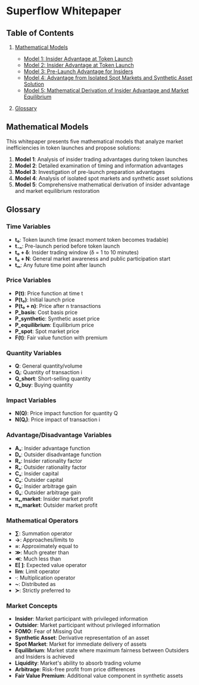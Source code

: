 # Superflow Whitepaper

## Table of Contents

1. [Mathematical Models](#mathematical-models)
   - [Model 1: Insider Advantage at Token Launch](Formula1.md)
   - [Model 2: Insider Advantage at Token Launch](Formula2.md)
   - [Model 3: Pre-Launch Advantage for Insiders](Formula3.md)
   - [Model 4: Advantage from Isolated Spot Markets and Synthetic Asset Solution](Formula4.md)
   - [Model 5: Mathematical Derivation of Insider Advantage and Market Equilibrium](Formula5.md)

2. [Glossary](#glossary)

## Mathematical Models

This whitepaper presents five mathematical models that analyze market inefficiencies in token launches and propose solutions:

1. **Model 1**: Analysis of insider trading advantages during token launches
2. **Model 2**: Detailed examination of timing and information advantages
3. **Model 3**: Investigation of pre-launch preparation advantages
4. **Model 4**: Analysis of isolated spot markets and synthetic asset solutions
5. **Model 5**: Comprehensive mathematical derivation of insider advantage and market equilibrium restoration

## Glossary

### Time Variables
- **t₀**: Token launch time (exact moment token becomes tradable)
- **t₋ₙ**: Pre-launch period before token launch
- **t₀ + δ**: Insider trading window (δ = 1 to 10 minutes)
- **t₀ + N**: General market awareness and public participation start
- **tₘ**: Any future time point after launch

### Price Variables
- **P(t)**: Price function at time t
- **P(t₀)**: Initial launch price
- **P(t₀ + n)**: Price after n transactions
- **P_basis**: Cost basis price
- **P_synthetic**: Synthetic asset price
- **P_equilibrium**: Equilibrium price
- **P_spot**: Spot market price
- **F(t)**: Fair value function with premium

### Quantity Variables
- **Q**: General quantity/volume
- **Qᵢ**: Quantity of transaction i
- **Q_short**: Short-selling quantity
- **Q_buy**: Buying quantity

### Impact Variables
- **N(Q)**: Price impact function for quantity Q
- **N(Qᵢ)**: Price impact of transaction i

### Advantage/Disadvantage Variables
- **Aₐ**: Insider advantage function
- **Dₒ**: Outsider disadvantage function
- **Rₐ**: Insider rationality factor
- **Rₒ**: Outsider rationality factor
- **Cₐ**: Insider capital
- **Cₒ**: Outsider capital
- **Gₐ**: Insider arbitrage gain
- **Gₒ**: Outsider arbitrage gain
- **πₐ,market**: Insider market profit
- **πₒ,market**: Outsider market profit

### Mathematical Operators
- **∑**: Summation operator
- **→**: Approaches/limits to
- **≈**: Approximately equal to
- **≫**: Much greater than
- **≪**: Much less than
- **E[ ]**: Expected value operator
- **lim**: Limit operator
- **·**: Multiplication operator
- **~**: Distributed as
- **≻**: Strictly preferred to

### Market Concepts
- **Insider**: Market participant with privileged information
- **Outsider**: Market participant without privileged information
- **FOMO**: Fear of Missing Out
- **Synthetic Asset**: Derivative representation of an asset
- **Spot Market**: Market for immediate delivery of assets
- **Equilibrium**: Market state where maximum fairness between Outsiders and Insiders is achieved
- **Liquidity**: Market's ability to absorb trading volume
- **Arbitrage**: Risk-free profit from price differences
- **Fair Value Premium**: Additional value component in synthetic assets
